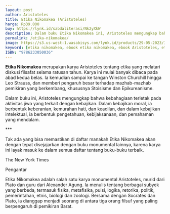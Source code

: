 ```yaml
---
layout: post
author: Aristoteles 
title: Etika Nikomakea (Aristoteles)
harga: Rp39.000
buy: https://lynk.id/sabdaliterasi/Nk2yXkW
description: Dalam buku Etika Nikomakea ini, Aristoteles mengungkap bahwa kebahagiaan terletak pada aktivitas jiwa yang terkait dengan kebajikan.
permalink: /etika-nikomakea/
image: https://s3.us-west-1.wasabisys.com/lynk.id/products/29-05-2023/1685352507709_8689083.svg
keyword: [etika nikomakea, ebook etika nikomakea, ebook Aristoteles, etika nikomakea pdf, download ebook Aristoteles]
ISBN: "9786233050036"
---
```

<p><strong>Etika Nikomakea</strong> merupakan karya Aristoteles tentang etika yang melatari diskusi filsafat selama ratusan tahun. Karya ini mulai banyak dibaca pada abad kedua belas. Ia kemudian sampai ke tangan Winston Churchill hingga Leo Strauss, dan memberi pengaruh besar terhadap mazhab-mazhab pemikiran yang berkembang, khususnya Stoisisme dan Epikureanisme.</p><p>Dalam buku ini, Aristoteles mengungkap bahwa kebahagiaan terletak pada aktivitas jiwa yang terkait dengan kebajikan. Dalam kebajikan moral, ia berbentuk keberanian, kemurahan hati, dan keadilan, dan dalam kebajikan intelektual, ia berbentuk pengetahuan, kebijaksanaan, dan pemahaman yang mendalam.</p><p>***</p><p>Tak ada yang bisa memastikan di daftar manakah Etika Nikomakea akan dengan tepat disejajarkan dengan buku monumental lainnya, karena karya ini layak masuk ke dalam semua daftar tentang buku-buku terbaik.</p><p>The New York Times</p><p>Pengantar</p><p>Etika Nikomakea adalah salah satu karya monumental Aristoteles, murid dari Plato dan guru dari Alexander Agung. Ia menulis tentang berbagai subyek yang berbeda, termasuk fisika, metafisika, puisi, logika, retorika, politik, pemerintahan, etnis, biologi dan zoologi. Bersama dengan Socrates dan Plato, ia dianggap menjadi seorang di antara tiga orang filsuf yang paling berpengaruh di pemikiran Barat.</p>
